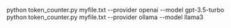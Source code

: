 python token_counter.py myfile.txt --provider openai --model gpt-3.5-turbo
python token_counter.py myfile.txt --provider ollama --model llama3